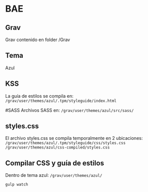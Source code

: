 # BAE

## Grav
Grav contenido en folder /Grav

## Tema
Azul

## KSS
La guía de estilos se compila en:
`/grav/user/themes/azul/.tpm/styleguide/index.html`

#SASS
Archivos SASS en:
`/grav/user/themes/azul/src/sass/`

## styles.css
El archivo styles.css se compila temporalmente en 2 ubicaciones:
`/grav/user/themes/azul/.tpm/styleguide/css/styles.css`
`/grav/user/themes/azul/css-compiled/styles.css`

## Compilar CSS y guía de estilos
Dentro de tema azul:
`/grav/user/themes/azul/`

`gulp watch`
